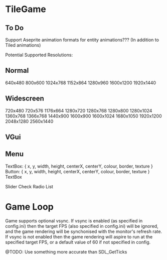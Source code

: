 # TileGame

## To Do
Support Aseprite animation formats for entity animations??? (In addition to Tiled animations)

Potential Supported Resolutions:

Normal
---------
640x480
800x600
1024x768
1152x864
1280x960
1600x1200
1920x1440

Widescreen
----------
720x480
720x576
1176x664
1280x720
1280x768
1280x800
1280x1024
1360x768
1366x768
1440x900
1600x900
1600x1024
1680x1050
1920x1200
2048x1280
2560x1440

## VGui

Menu
------
TextBox: { x, y, width, height, centerX, centerY, colour, border, texture }
Button: { x, y, width, height, centerX, centerY, colour, border, texture }
    TextBox

Slider
Check
Radio
List

# Game Loop
Game supports optional vsync. If vsync is enabled (as specified in config.ini) then the target FPS (also specified in config.ini)
will be ignored, and the game rendering will be synchonised with the monitor's refresh rate. If vsync is not enabled then the
game rendering will aspire to run at the specified target FPS, or a default value of 60 if not specified in config.

@TODO: Use something more accurate than SDL_GetTicks
